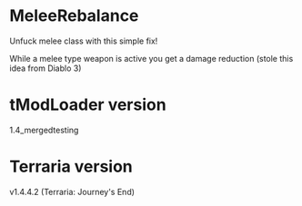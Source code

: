 # MeleeRebalance
Unfuck melee class with this simple fix!

While a melee type weapon is active you get a damage reduction (stole this idea from Diablo 3)

# tModLoader version
1.4_mergedtesting

# Terraria version
v1.4.4.2 (Terraria: Journey's End)
